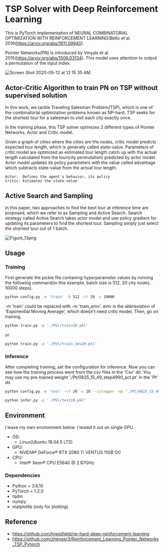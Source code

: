 # TSP Solver with Deep Reinforcement Learning 
This is PyTorch implementation of NEURAL COMBINATORIAL OPTIMIZATION WITH REINFORCEMENT LEARNING(Bello et al. 2016(https://arxiv.org/abs/1611.09940).

Pointer Networks(PN) is introduced by Vinyals et al. 2015(https://arxiv.org/abs/1506.03134). This model uses attention to output a permutation of the input index.


![Screen Shot 2020-05-12 at 12 15 35 AM](https://user-images.githubusercontent.com/51239551/81578424-bf082f80-93e5-11ea-812a-914c9046587a.png)


## Actor-Critic Algorithm to train PN on TSP without supervised solution
In this work, we tackle Traveling Salesman Problem(TSP), which is one of the combinatorial optimization problems known as NP-hard. TSP seeks for the shortest tour for a salesman to visit each city exactly once.

In the training phase, this TSP solver optimizes 2 different types of Pointer Networks, Actor and Critic model. 

Given a graph of cities where the cities are the nodes, critic model predicts expected tour length, which is generally called state-value. Parameters of critic model are optimized as estimated tour length catch up with the actual length calculated from the tour(city permutation) predicted by actor model. Actor model updates its policy parameters with the value called advantage which subtracts state-value from the actual tour length.

``` 
Actor:  Defines the agent's behavior, its policy
Critic: Estimates the state-value 
```


## Active Search and Sampling
In this paper, two approaches to find the best tour at inference time are proposed, which we refer to as Sampling and Active Search. Search strategy called Active Search takes actor model and use policy gradient for updating its parameters to find the shortest tour. Sampling simply just select the shortest tour out of 1 batch.

![Figure_13png](https://user-images.githubusercontent.com/51239551/82798619-bae31400-9eb3-11ea-9cf4-59f1c0a49a88.png)


## Usage

### Training

First generate the pickle file contaning hyperparameter values by running the following command(in this example, batch size is 512, 20 city nodes, 10000 steps).

```bash
python config.py -m 'train' -b 512 -ct 20 -s 10000
```
-m 'train' could be replaced with -m 'train_emv'. emv is the abbreviation of 'Exponential Moving Average', which doesn't need critic model. Then, go on training.
```bash
python train.py -p './Pkl/train20.pkl' 
```
or
```bash
python train.py -p './Pkl/train_emv20.pkl' 
```

### Inference
After completing training, set the configuration for inference. Now you can see how the training process went from the csv files in the 'Csv' dir. You may use my pre-trained weight './Pt/0825_15_49_step4990_act.pt' in the 'Pt' dir.
```bash
python config.py -m 'test' -ct 20 -s 10 --islogger -ap './Pt/0825_15_49_step4990_act.pt'
```
```bash
python infer.py -p './Pkl/test20.pkl' 
```

## Environment
I leave my own environment below. I tested it out on single GPU.
* OS:
	* Linux(Ubuntu 18.04.5 LTS) 
* GPU:
	* NVIDIA® GeForce® RTX 2080 Ti VENTUS 11GB OC
* CPU:
	* Intel® Xeon® CPU E5640 @ 2.67GHz

### Dependencies
* Python = 3.6.10
* PyTorch = 1.2.0
* tqdm
* numpy
* matplotlib (only for plotting)

## Reference
* https://github.com/higgsfield/np-hard-deep-reinforcement-learning
* https://github.com/zhengsr3/Reinforcement_Learning_Pointer_Networks_TSP_Pytorch